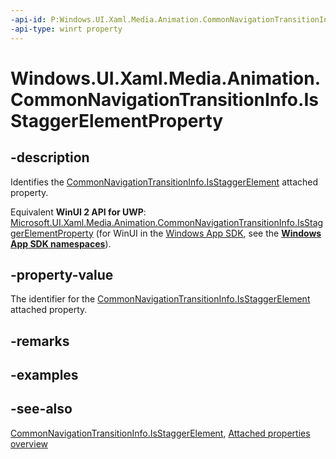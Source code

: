 ```yaml
---
-api-id: P:Windows.UI.Xaml.Media.Animation.CommonNavigationTransitionInfo.IsStaggerElementProperty
-api-type: winrt property
---
```


<!-- Property syntax
public Windows.UI.Xaml.DependencyProperty IsStaggerElementProperty { get; }
-->

# Windows.UI.Xaml.Media.Animation.CommonNavigationTransitionInfo.IsStaggerElementProperty

## -description
Identifies the [CommonNavigationTransitionInfo.IsStaggerElement](commonnavigationtransitioninfo_isstaggerelement.md) attached property.

Equivalent **WinUI 2 API for UWP**: [Microsoft.UI.Xaml.Media.Animation.CommonNavigationTransitionInfo.IsStaggerElementProperty](/windows/winui/api/microsoft.ui.xaml.media.animation.commonnavigationtransitioninfo.isstaggerelementproperty) (for WinUI in the [Windows App SDK](/windows/apps/windows-app-sdk/), see the **[Windows App SDK namespaces](/windows/windows-app-sdk/api/winrt/)**).

## -property-value
The identifier for the [CommonNavigationTransitionInfo.IsStaggerElement](commonnavigationtransitioninfo_isstaggerelement.md) attached property.

## -remarks

## -examples

## -see-also

[CommonNavigationTransitionInfo.IsStaggerElement](commonnavigationtransitioninfo_isstaggerelement.md), [Attached properties overview](/windows/uwp/xaml-platform/attached-properties-overview)
